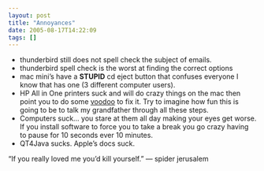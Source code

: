 ```yaml
---
layout: post
title: "Annoyances"
date: 2005-08-17T14:22:09
tags: []
---
```


<ul>
<li>thunderbird still does not spell check the subject of emails.</li>
<li>thunderbird spell check is the worst at finding the correct options</li>
<li>mac mini&#8217;s have a <strong>STUPID</strong> cd eject button that confuses everyone I know that has one (3 different computer users).</li>
<li>HP All in One printers suck and will do crazy things on the mac then point you to do some <a href="http://h10025.www1.hp.com/ewfrf/wc/document?lc=en&#38;cc=us&#38;docname=c00257656&#38;product=3112">voodoo</a> to fix it.  Try to imagine how fun this is going to be to talk my grandfather through all these steps.</li>
<li>Computers suck&#8230; you stare at them all day making your eyes get  worse.  If you install software to force you to take a break you go crazy having to pause for 10 seconds ever 10 minutes.</li>
<li>QT4Java sucks.  Apple&#8217;s docs suck.</li>
</ul>

<p>&#8220;If you really loved me you&#8217;d kill yourself.&#8221;  &#8212; spider jerusalem</p>

